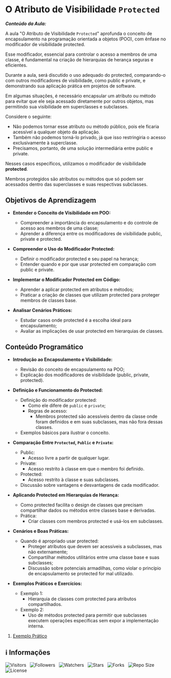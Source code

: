 <!-- Título -->
# O Atributo de Visibilidade `Protected`

***Conteúdo da Aula:***

A aula "O Atributo de Visibilidade `Protected`" aprofunda o conceito de encapsulamento na programação orientada a objetos (POO), com ênfase no modificador de visibilidade protected.

Esse modificador, essencial para controlar o acesso a membros de uma classe, é fundamental na criação de hierarquias de herança seguras e eficientes.

Durante a aula, será discutido o uso adequado do protected, comparando-o com outros modificadores de visibilidade, como public e private, e demonstrando sua aplicação prática em projetos de software.

Em algumas situações, é necessário encapsular um atributo ou método para evitar que ele seja acessado diretamente por outros objetos, mas permitindo sua visibilidade em superclasses e subclasses.

Considere o seguinte:

* Não podemos tornar esse atributo ou método público, pois ele ficaria acessível a qualquer objeto da aplicação.
* Também não podemos torná-lo privado, já que isso restringiria o acesso exclusivamente à superclasse.
* Precisamos, portanto, de uma solução intermediária entre public e private.

Nesses casos específicos, utilizamos o modificador de visibilidade **protected**.

Membros protegidos são atributos ou métodos que só podem ser acessados dentro das superclasses e suas respectivas subclasses.

## Objetivos de Aprendizagem

* **Entender o Conceito de Visibilidade em POO:**

  * Compreender a importância do encapsulamento e do controle de acesso aos membros de uma classe;
  * Aprender a diferença entre os modificadores de visibilidade public, private e protected.

* **Compreender o Uso do Modificador Protected:**

  * Definir o modificador protected e seu papel na herança;
  * Entender quando e por que usar protected em comparação com public e private.

* **Implementar o Modificador Protected em Código:**

  * Aprender a aplicar protected em atributos e métodos;
  * Praticar a criação de classes que utilizam protected para proteger membros de classes base.

* **Analisar Cenários Práticos:**

  * Estudar casos onde protected é a escolha ideal para encapsulamento;
  * Avaliar as implicações de usar protected em hierarquias de classes.

## Conteúdo Programático

* **Introdução ao Encapsulamento e Visibilidade:**

  * Revisão do conceito de encapsulamento na POO;
  * Explicação dos modificadores de visibilidade (public, private, protected).

* **Definição e Funcionamento do Protected:**

  * Definição do modificador protected:
    * Como ele difere de `public` e `private`;
    * Regras de acesso:
      * Membros protected são acessíveis dentro da classe onde foram definidos e em suas subclasses, mas não fora dessas classes.
  * Exemplos básicos para ilustrar o conceito.

* **Comparação Entre `Protected`, `Public` e `Private`:**

  * Public:
    * Acesso livre a partir de qualquer lugar.
  * Private:
    * Acesso restrito à classe em que o membro foi definido.
  * Protected:
    * Acesso restrito à classe e suas subclasses.
  * Discussão sobre vantagens e desvantagens de cada modificador.

* **Aplicando Protected em Hierarquias de Herança:**

  * Como protected facilita o design de classes que precisam compartilhar dados ou métodos entre classes base e derivadas.
  * Prática:
    * Criar classes com membros protected e usá-los em subclasses.

* **Cenários e Boas Práticas:**

  * Quando é apropriado usar protected:
    * Proteger atributos que devem ser acessíveis a subclasses, mas não externamente;
    * Compartilhar métodos utilitários entre uma classe base e suas subclasses;
    * Discussão sobre potenciais armadilhas, como violar o princípio de encapsulamento se protected for mal utilizado.

* **Exemplos Práticos e Exercícios:**

  * Exemplo 1:
    * Hierarquia de classes com protected para atributos compartilhados.
  * Exemplo 2:
    * Uso de métodos protected para permitir que subclasses executem operações específicas sem expor a implementação interna.

1. [Exemplo Prático](exemplo.java)

<!-- Informações -->
## &#8505; Informações

![Visitors](https://api.visitorbadge.io/api/visitors?path=Devsgeeknerd%2Fcla-atr-vis-pro-her-log-ori-obj-com-fun&label=Visitantes&labelColor=%23700070&labelStyle=none&countColor=%23000fff&style=plastic&color=%23ffffff "Total de Visitantes")
&nbsp;
![Followers](https://img.shields.io/github/followers/Devsgeeknerd?style=p&label=Seguidores&labelColor=800080&color=000fff "Total de Seguidores")
&nbsp;
![Watchers](https://img.shields.io/github/watchers/Devsgeeknerd/cla-atr-vis-pro-her-log-ori-obj-com-fun?style=p&label=Observadores&labelColor=800080&color=000fff "Total de Observadores")
&nbsp;
![Stars](https://img.shields.io/github/stars/Devsgeeknerd/cla-atr-vis-pro-her-log-ori-obj-com-fun?style=p&label=Estrelas&labelColor=800080&color=000fff "Total de Estrelas")
&nbsp;
![Forks](https://img.shields.io/github/forks/Devsgeeknerd/cla-atr-vis-pro-her-log-ori-obj-com-fun?style=p&label=Bifurcações&labelColor=800080&color=000fff "Total de Bifurcações")
&nbsp;
![Repo Size](https://img.shields.io/github/repo-size/Devsgeeknerd/cla-atr-vis-pro-her-log-ori-obj-com-fun?style=p&label=Tamanho&labelColor=800080&color=000fff "Tamanho do Repositório")
&nbsp;
![License](https://img.shields.io/github/license/Devsgeeknerd/cla-atr-vis-pro-her-log-ori-obj-com-fun?style=p&label=Licença&labelColor=800080&color=000fff "Licença do Repositório")
